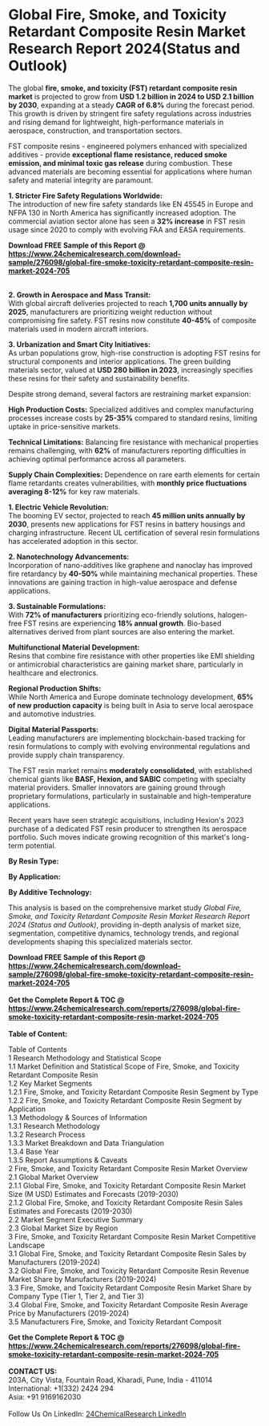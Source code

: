<h1>Global Fire, Smoke, and Toxicity Retardant Composite Resin Market Research Report 2024(Status and Outlook)</h1><p>The global <strong>fire, smoke, and toxicity (FST) retardant composite resin market</strong> is projected to grow from <strong>USD 1.2 billion in 2024 to USD 2.1 billion by 2030</strong>, expanding at a steady <strong>CAGR of 6.8%</strong> during the forecast period. This growth is driven by stringent fire safety regulations across industries and rising demand for lightweight, high-performance materials in aerospace, construction, and transportation sectors.</p><p>FST composite resins - engineered polymers enhanced with specialized additives - provide <strong>exceptional flame resistance, reduced smoke emission, and minimal toxic gas release</strong> during combustion. These advanced materials are becoming essential for applications where human safety and material integrity are paramount.</p><p><strong>1. Stricter Fire Safety Regulations Worldwide:</strong><br>
The introduction of new fire safety standards like EN 45545 in Europe and NFPA 130 in North America has significantly increased adoption. The commercial aviation sector alone has seen a <strong>32% increase</strong> in FST resin usage since 2020 to comply with evolving FAA and EASA requirements.</p><div><b>Download FREE Sample of this Report @ 
            <a href="https://www.24chemicalresearch.com/download-sample/276098/global-fire-smoke-toxicity-retardant-composite-resin-market-2024-705">
            https://www.24chemicalresearch.com/download-sample/276098/global-fire-smoke-toxicity-retardant-composite-resin-market-2024-705</a></b></div><br><p><strong>2. Growth in Aerospace and Mass Transit:</strong><br>
With global aircraft deliveries projected to reach <strong>1,700 units annually by 2025</strong>, manufacturers are prioritizing weight reduction without compromising fire safety. FST resins now constitute <strong>40-45%</strong> of composite materials used in modern aircraft interiors.</p><p><strong>3. Urbanization and Smart City Initiatives:</strong><br>
As urban populations grow, high-rise construction is adopting FST resins for structural components and interior applications. The green building materials sector, valued at <strong>USD 280 billion in 2023</strong>, increasingly specifies these resins for their safety and sustainability benefits.</p><p>Despite strong demand, several factors are restraining market expansion:</p><p><strong>High Production Costs:</strong> Specialized additives and complex manufacturing processes increase costs by <strong>25-35%</strong> compared to standard resins, limiting uptake in price-sensitive markets.</p><p><strong>Technical Limitations:</strong> Balancing fire resistance with mechanical properties remains challenging, with <strong>62%</strong> of manufacturers reporting difficulties in achieving optimal performance across all parameters.</p><p><strong>Supply Chain Complexities:</strong> Dependence on rare earth elements for certain flame retardants creates vulnerabilities, with <strong>monthly price fluctuations averaging 8-12%</strong> for key raw materials.</p><p><strong>1. Electric Vehicle Revolution:</strong><br>
The booming EV sector, projected to reach <strong>45 million units annually by 2030</strong>, presents new applications for FST resins in battery housings and charging infrastructure. Recent UL certification of several resin formulations has accelerated adoption in this sector.</p><p><strong>2. Nanotechnology Advancements:</strong><br>
Incorporation of nano-additives like graphene and nanoclay has improved fire retardancy by <strong>40-50%</strong> while maintaining mechanical properties. These innovations are gaining traction in high-value aerospace and defense applications.</p><p><strong>3. Sustainable Formulations:</strong><br>
With <strong>72% of manufacturers</strong> prioritizing eco-friendly solutions, halogen-free FST resins are experiencing <strong>18% annual growth</strong>. Bio-based alternatives derived from plant sources are also entering the market.</p><p><strong>Multifunctional Material Development:</strong><br>
	Resins that combine fire resistance with other properties like EMI shielding or antimicrobial characteristics are gaining market share, particularly in healthcare and electronics.</p><p><strong>Regional Production Shifts:</strong><br>
	While North America and Europe dominate technology development, <strong>65% of new production capacity</strong> is being built in Asia to serve local aerospace and automotive industries.</p><p><strong>Digital Material Passports:</strong><br>
	Leading manufacturers are implementing blockchain-based tracking for resin formulations to comply with evolving environmental regulations and provide supply chain transparency.</p><p>The FST resin market remains <strong>moderately consolidated</strong>, with established chemical giants like <strong>BASF, Hexion, and SABIC</strong> competing with specialty material providers. Smaller innovators are gaining ground through proprietary formulations, particularly in sustainable and high-temperature applications.</p><p>Recent years have seen strategic acquisitions, including Hexion's 2023 purchase of a dedicated FST resin producer to strengthen its aerospace portfolio. Such moves indicate growing recognition of this market's long-term potential.</p><p><strong>By Resin Type:</strong></p><p><strong>By Application:</strong></p><p><strong>By Additive Technology:</strong></p><p>This analysis is based on the comprehensive market study <em>Global Fire, Smoke, and Toxicity Retardant Composite Resin Market Research Report 2024 (Status and Outlook)</em>, providing in-depth analysis of market size, segmentation, competitive dynamics, technology trends, and regional developments shaping this specialized materials sector.</p><div><b>Download FREE Sample of this Report @ 
            <a href="https://www.24chemicalresearch.com/download-sample/276098/global-fire-smoke-toxicity-retardant-composite-resin-market-2024-705">
            https://www.24chemicalresearch.com/download-sample/276098/global-fire-smoke-toxicity-retardant-composite-resin-market-2024-705</a></b></div><br><div><b>Get the Complete Report & TOC @ 
            <a href="https://www.24chemicalresearch.com/reports/276098/global-fire-smoke-toxicity-retardant-composite-resin-market-2024-705">
            https://www.24chemicalresearch.com/reports/276098/global-fire-smoke-toxicity-retardant-composite-resin-market-2024-705</a></b></div><br>
            <b>Table of Content:</b><p>Table of Contents<br />
1 Research Methodology and Statistical Scope<br />
1.1 Market Definition and Statistical Scope of Fire, Smoke, and Toxicity Retardant Composite Resin<br />
1.2 Key Market Segments<br />
1.2.1 Fire, Smoke, and Toxicity Retardant Composite Resin Segment by Type<br />
1.2.2 Fire, Smoke, and Toxicity Retardant Composite Resin Segment by Application<br />
1.3 Methodology & Sources of Information<br />
1.3.1 Research Methodology<br />
1.3.2 Research Process<br />
1.3.3 Market Breakdown and Data Triangulation<br />
1.3.4 Base Year<br />
1.3.5 Report Assumptions & Caveats<br />
2 Fire, Smoke, and Toxicity Retardant Composite Resin Market Overview<br />
2.1 Global Market Overview<br />
2.1.1 Global Fire, Smoke, and Toxicity Retardant Composite Resin Market Size (M USD) Estimates and Forecasts (2019-2030)<br />
2.1.2 Global Fire, Smoke, and Toxicity Retardant Composite Resin Sales Estimates and Forecasts (2019-2030)<br />
2.2 Market Segment Executive Summary<br />
2.3 Global Market Size by Region<br />
3 Fire, Smoke, and Toxicity Retardant Composite Resin Market Competitive Landscape<br />
3.1 Global Fire, Smoke, and Toxicity Retardant Composite Resin Sales by Manufacturers (2019-2024)<br />
3.2 Global Fire, Smoke, and Toxicity Retardant Composite Resin Revenue Market Share by Manufacturers (2019-2024)<br />
3.3 Fire, Smoke, and Toxicity Retardant Composite Resin Market Share by Company Type (Tier 1, Tier 2, and Tier 3)<br />
3.4 Global Fire, Smoke, and Toxicity Retardant Composite Resin Average Price by Manufacturers (2019-2024)<br />
3.5 Manufacturers Fire, Smoke, and Toxicity Retardant Composit</p><div><b>Get the Complete Report & TOC @ 
            <a href="https://www.24chemicalresearch.com/reports/276098/global-fire-smoke-toxicity-retardant-composite-resin-market-2024-705">
            https://www.24chemicalresearch.com/reports/276098/global-fire-smoke-toxicity-retardant-composite-resin-market-2024-705</a></b></div><br><b>CONTACT US:</b><br>
            203A, City Vista, Fountain Road, Kharadi, Pune, India - 411014<br>
            International: +1(332) 2424 294<br>
            Asia: +91 9169162030 <br><br>
            Follow Us On LinkedIn: <a href="https://www.linkedin.com/company/24chemicalresearch/">24ChemicalResearch LinkedIn</a>